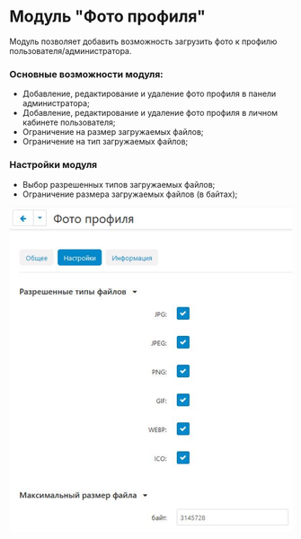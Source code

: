# Модуль "Фото профиля"

Модуль позволяет добавить возможность загрузить фото к профилю пользователя/администратора. 
### Основные возможности модуля:

- Добавление, редактирование и удаление фото профиля в панели администратора;
- Добавление, редактирование и удаление фото профиля в личном кабинете пользователя;
- Ограничение на размер загружаемых файлов;
- Ограничение на тип загружаемых файлов;

### Настройки модуля

- Выбор разрешенных типов загружаемых файлов;
- Ограничение размера загружаемых файлов (в байтах);


![Иллюстрация к проекту](https://github.com/Alwongs/addon-profile-photo/blob/main/readme-images/settings.jpg)